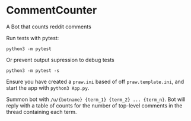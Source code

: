 # CommentCounter
A Bot that counts reddit comments

Run tests with pytest:
```
python3 -m pytest
```
Or prevent output supression to debug tests
```
python3 -m pytest -s
```

Ensure you have created a `praw.ini` based of off `praw.template.ini`, and start the app with `python3 App.py`.

Summon bot with `/u/{botname} {term_1} {term_2} ... {term_n}`.
Bot will reply with a table of counts for the number of top-level comments in the thread containing each term.